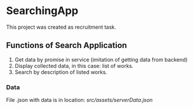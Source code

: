 # SearchingApp

This project was created as recruitment task.

## Functions of Search Application

1. Get data by promise in service (imitation of getting data from backend)
2. Display collected data, in this case: list of works.
3. Search by description of listed works.

### Data

File .json with data is in location: _src/assets/serverData.json_
